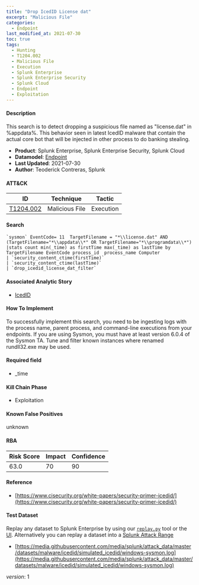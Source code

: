 ```yaml
---
title: "Drop IcedID License dat"
excerpt: "Malicious File"
categories:
  - Endpoint
last_modified_at: 2021-07-30
toc: true
tags:
  - Hunting
  - T1204.002
  - Malicious File
  - Execution
  - Splunk Enterprise
  - Splunk Enterprise Security
  - Splunk Cloud
  - Endpoint
  - Exploitation
---
```




#### Description

This search is to detect dropping a suspicious file named as &#34;license.dat&#34; in %appdata%. This behavior seen in latest IcedID malware that contain the actual core bot that will be injected in other process to do banking stealing.

- **Product**: Splunk Enterprise, Splunk Enterprise Security, Splunk Cloud
- **Datamodel**: [Endpoint](https://docs.splunk.com/Documentation/CIM/latest/User/Endpoint)
- **Last Updated**: 2021-07-30
- **Author**: Teoderick Contreras, Splunk


#### ATT&CK

| ID          | Technique   | Tactic       |
| ----------- | ----------- |--------------|
| [T1204.002](https://attack.mitre.org/techniques/T1204/002/) | Malicious File | Execution |


#### Search

```
`sysmon` EventCode= 11  TargetFilename = "*\\license.dat" AND (TargetFilename="*\\appdata\\*" OR TargetFilename="*\\programdata\\*") 
|stats count min(_time) as firstTime max(_time) as lastTime by TargetFilename EventCode process_id  process_name Computer 
| `security_content_ctime(firstTime)` 
| `security_content_ctime(lastTime)` 
| `drop_icedid_license_dat_filter`
```

#### Associated Analytic Story
* [IcedID](_stories/icedid)


#### How To Implement
To successfully implement this search, you need to be ingesting logs with the process name, parent process, and command-line executions from your endpoints. If you are using Sysmon, you must have at least version 6.0.4 of the Sysmon TA. Tune and filter known instances where renamed rundll32.exe may be used.

#### Required field
* _time


#### Kill Chain Phase
* Exploitation


#### Known False Positives
unknown



#### RBA

| Risk Score  | Impact      | Confidence   |
| ----------- | ----------- |--------------|
| 63.0 | 70 | 90 |



#### Reference

* [https://www.cisecurity.org/white-papers/security-primer-icedid/](https://www.cisecurity.org/white-papers/security-primer-icedid/)



#### Test Dataset
Replay any dataset to Splunk Enterprise by using our [`replay.py`](https://github.com/splunk/attack_data#using-replaypy) tool or the [UI](https://github.com/splunk/attack_data#using-ui).
Alternatively you can replay a dataset into a [Splunk Attack Range](https://github.com/splunk/attack_range#replay-dumps-into-attack-range-splunk-server)

* [https://media.githubusercontent.com/media/splunk/attack_data/master/datasets/malware/icedid/simulated_icedid/windows-sysmon.log](https://media.githubusercontent.com/media/splunk/attack_data/master/datasets/malware/icedid/simulated_icedid/windows-sysmon.log)


_version_: 1